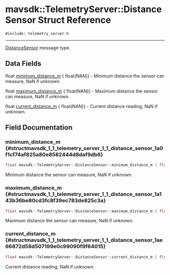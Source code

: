 # mavsdk::TelemetryServer::DistanceSensor Struct Reference
`#include: telemetry_server.h`

----


[DistanceSensor](structmavsdk_1_1_telemetry_server_1_1_distance_sensor.md) message type. 


## Data Fields


float [minimum_distance_m](#structmavsdk_1_1_telemetry_server_1_1_distance_sensor_1a0f1cf74af825a80e8582444d8daf9db6) { float(NAN)} - Minimum distance the sensor can measure, NaN if unknown.

float [maximum_distance_m](#structmavsdk_1_1_telemetry_server_1_1_distance_sensor_1a143b36be80cd3fc8f39ec783de825c3a) { float(NAN)} - Maximum distance the sensor can measure, NaN if unknown.

float [current_distance_m](#structmavsdk_1_1_telemetry_server_1_1_distance_sensor_1ae66872d58d507199e0c99090f9f64015) { float(NAN)} - Current distance reading, NaN if unknown.


## Field Documentation


### minimum_distance_m {#structmavsdk_1_1_telemetry_server_1_1_distance_sensor_1a0f1cf74af825a80e8582444d8daf9db6}

```cpp
float mavsdk::TelemetryServer::DistanceSensor::minimum_distance_m { float(NAN)}
```


Minimum distance the sensor can measure, NaN if unknown.


### maximum_distance_m {#structmavsdk_1_1_telemetry_server_1_1_distance_sensor_1a143b36be80cd3fc8f39ec783de825c3a}

```cpp
float mavsdk::TelemetryServer::DistanceSensor::maximum_distance_m { float(NAN)}
```


Maximum distance the sensor can measure, NaN if unknown.


### current_distance_m {#structmavsdk_1_1_telemetry_server_1_1_distance_sensor_1ae66872d58d507199e0c99090f9f64015}

```cpp
float mavsdk::TelemetryServer::DistanceSensor::current_distance_m { float(NAN)}
```


Current distance reading, NaN if unknown.

